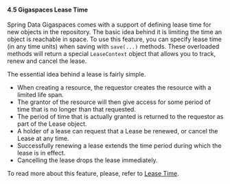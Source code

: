 #### <a name="lease"/>4.5 Gigaspaces Lease Time

Spring Data Gigaspaces  comes with a support of defining lease time for new objects in the repository. The basic idea behind it is limiting the time an object is reachable in space. To use this feature, you can specify lease time (in any time units) when saving with `save(...)` methods. These overloaded methods will return a special `LeaseContext` object that allows you to track, renew and cancel the lease.

The essential idea behind a lease is fairly simple.
* When creating a resource, the requestor creates the resource with a limited life span.
* The grantor of the resource will then give access for some period of time that is no longer than that requested.
* The period of time that is actually granted is returned to the requestor as part of the Lease object.
* A holder of a lease can request that a Lease be renewed, or cancel the Lease at any time.
* Successfully renewing a lease extends the time period during which the lease is in effect.
* Cancelling the lease drops the lease immediately.

To read more about this feature, please, refer to [Lease Time](http://docs.gigaspaces.com/latest/dev-java/leases-automatic-expiration.html).
